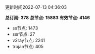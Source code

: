 更新时间2022-07-13 04:36:03

**总订阅: 378**
**总节点: 15883**
**有效节点: 4146**
- ss节点: 1473
- ssr节点: 27
- v2ray节点: 2241
- trojan节点: 405
